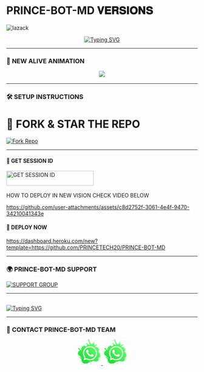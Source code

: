 

#        PRINCE-BOT-MD 𝐕𝐄𝐑𝐒𝐈𝐎𝐍𝐒

![lazack](https://github.com/user-attachments/assets/4c512367-d49b-4db8-9a3f-0008497be19e)




<p align="center">
  <a href="https://git.io/typing-svg"><img src="https://readme-typing-svg.demolab.com?font=Jersey+20+Charted&size=30&pause=1000&color=0DFF00&width=435&lines=BOT+100%25+LEGIT" alt="Typing SVG" /></a>
</p>



---

### 🌟 **NEW ALIVE ANIMATION**
<p align="center">
  <img src="https://i.imgur.com/LyHic3i.gif"/>
</p>

---

### 🛠 **SETUP INSTRUCTIONS**

# 🚀 **FORK & STAR THE REPO**
<a href="https://github.com/PRINCETECH20/Prince-bot-md/fork">
  <img title="Fork Repo" src="https://img.shields.io/badge/Fork This Repo-black?style=for-the-badge&logo=git&logoColor=red"/>
</a>

---
#### 📌 **GET SESSION ID**
<a href="https://silver-carly-54.tiiny.site/">
  <img title="GET SESSION ID" src="https://img.shields.io/badge/GET SESSION ID-HERE-green?style=for-the-badge&logo=nike" width="230" height="38.45"/>
</a>

HOW TO DEPLOY IN NEW VISION CHECK VIDEO BELOW 

https://github.com/user-attachments/assets/c8d2752f-3061-4e4f-9470-34210041343e


#### 🚀 **DEPLOY NOW**
https://dashboard.heroku.com/new?template=https://github.com/PRINCETECH20/PRINCE-BOT-MD

---

### 🌍 **PRINCE-BOT-MD SUPPORT**

<a href="https://whatsapp.com/channel/0029VbAqgXx6mYPK6IVaY71V">
  <img height="30" title="SUPPORT GROUP" src="https://img.shields.io/badge/Support channel-25D366?style=for-the-badge&logo=whatsapp&logoColor=white">
</a>

---

##

[![Typing SVG](https://readme-typing-svg.herokuapp.com?font=Rockstar-ExtraBold&size=30&pause=1000&color=0000FF&center=true&vCenter=true&width=815&height=60&lines=▭+▬+▭+▬+▭+▬+▭+▬+▭+▬+▭)](https://git.io/typing-svg)

---

### 🌟 **CONTACT PRINCE-BOT-MD TEAM**
<p align="center">
  <a href="https://wa.me/qr/V2LOTVUSN252J1"> <img src="https://raw.githubusercontent.com/shizothetechie/database/main/icon/WhatsApp.png" width="13%"> </a>
  <a href="https://wa.me/qr/V2LOTVUSN252J1"> <img src="https://raw.githubusercontent.com/shizothetechie/database/main/icon/WhatsApp.png" width="13%"> </a>
  <a 
